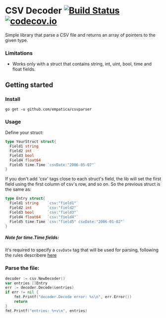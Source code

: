 # CSV Decoder [![Build Status](https://travis-ci.org/empatica/csvparser.svg?branch=master)](https://travis-ci.org/empatica/csvparser) [![codecov.io](http://codecov.io/github/empatica/csvparser/coverage.svg?branch=master)](http://codecov.io/github/empatica/csvparser?branch=master)

Simple library that parse a CSV file and returns an array of pointers to the given type.

### Limitations

- Works only with a struct that contains string, int, uint, bool, time and float fields.

## Getting started

### Install

    go get -u github.com/empatica/csvparser

### Usage

Define your struct:

```go
type YourStruct struct{
  Field1 string
  Field2 int
  Field3 bool
  Field4 float64
  Field5 time.Time `csvDate:"2006-05-07"`
}
```

If you don't add 'csv' tags close to each struct's field, the lib will set the first field using the first column of csv's row, and so on. So the previous struct is the same as:

```go
type Entry struct{
  Field1 string    `csv:"field1"`
  Field2 int       `csv:"field2"`
  Field3 bool      `csv:"field3"`
  Field4 float64   `csv:"field4"`
  Field5 time.Time `csv:"field5" csvDate:"2006-01-02"`
}
```

##### Note for time.Time fields:

It's required to specify a `csvDate` tag that will be used for parsing, following the rules describere [here](http://golang.org/pkg/time/#Parse)

### Parse the file:

```go
decoder := csv.NewDecoder()
var entries []Entry
err := decoder.Decode(&entries)
if err != nil {
    fmt.Printf("decoder.Decode error: %s\n", err.Error())
    return
}
fmt.Printf("entries: %+v\n", entries)
```